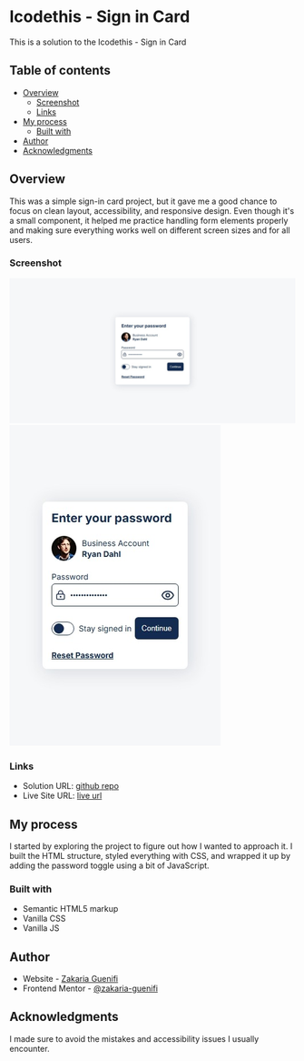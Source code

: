 # Icodethis - Sign in Card
This is a solution to the Icodethis - Sign in Card

## Table of contents
- [Overview](#overview)
  - [Screenshot](#screenshot)
  - [Links](#links)
- [My process](#my-process)
  - [Built with](#built-with)
- [Author](#author)
- [Acknowledgments](#acknowledgments)


## Overview
This was a simple sign-in card project, but it gave me a good chance to focus on clean layout, accessibility, and responsive design. Even though it's a small component, it helped me practice handling form elements properly and making sure everything works well on different screen sizes and for all users.

### Screenshot
![](./screenshot-desktop.jpg) ![](./screenshot-mobile.jpg)

### Links
- Solution URL: [github repo](https://github.com/zakaria-guenifi/sign-in-card)
- Live Site URL: [live url](https://zakaria-guenifi.github.io/sign-in-card/)

## My process
I started by exploring the project to figure out how I wanted to approach it. I built the HTML structure, styled everything with CSS, and wrapped it up by adding the password toggle using a bit of JavaScript.

### Built with
- Semantic HTML5 markup
- Vanilla CSS
- Vanilla JS

## Author
- Website - [Zakaria Guenifi](https://www.guenifi.com)
- Frontend Mentor - [@zakaria-guenifi](https://www.frontendmentor.io/profile/zakaria-guenifi)

## Acknowledgments
I made sure to avoid the mistakes and accessibility issues I usually encounter.
